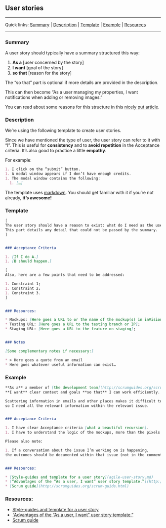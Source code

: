 ## User stories

---

Quick links: [Summary](#summary) | [Description](#description) | [Template](#template) | [Example](#example) | [Resources](#resources)

---

### Summary

A user story should typically have a summary structured this way:

1. **As a** [user concerned by the story]
1. **I want** [goal of the story]
1. **so that** [reason for the story]

The “so that” part is optional if more details are provided in the description.

This can then become “As a user managing my properties, I want notifications when adding or removing images.”

You can read about some reasons for this structure in this [nicely put article][1].

### Description

We’re using the following template to create user stories. 

Since we have mentioned the type of user, the user story can refer to it with “I”.
This is useful for **consistency** and to **avoid repetition** in the Acceptance criteria.
It’s also good to practice a little **empathy**.

For example:

```markdown
1. I click on the “submit” button.
1. A modal window appears if I don’t have enough credits.
1. The modal window contains the following:
  1. […]
```

The template uses [markdown][2].
You should get familiar with it if you’re not already, **it’s awesome!**

### Template

```markdown
[
The user story should have a reason to exist: what do I need as the user described in the summary?
This part details any detail that could not be passed by the summary.
]


### Acceptance Criteria

1. [If I do A.]
1. [B should happen.]

[
Also, here are a few points that need to be addressed:

1. Constraint 1;
1. Constraint 2;
1. Constraint 3.
]


### Resources:

* Mockups: [Here goes a URL to or the name of the mockup(s) in inVision];
* Testing URL: [Here goes a URL to the testing branch or IP];
* Staging URL: [Here goes a URL to the feature on staging];


### Notes

[Some complementary notes if necessary:]

* > Here goes a quote from an email
* Here goes whatever useful information can exist…
```

### Example

```markdown
**As a** a member of [the development team](http://scrumguides.org/scrum-guide.html#team-dev),
**I want** clear context and goals **so that** I can work efficiently.

Scattering information in emails and other places makes it difficult to work collaboratively,
so I need all the relevant information within the relevant issue.


### Acceptance Criteria

1. I have clear Acceptance criteria [what a beautiful recursion].
1. I have to understand the logic of the mockups, more than the pixels used, so that we can optimize the code.

Please also note:

1. If a conversation about the issue I’m working on is happening,
the outcomes should be documented within that issue (not in the comments).


### Resources:

* [Style-guides and template for a user story](agile-user-story.md)
* [“Advantages of the “As a user, I want” user story template.”](http://www.mountaingoatsoftware.com/blog/advantages-of-the-as-a-user-i-want-user-story-template)
* [Scrum guide](http://scrumguides.org/scrum-guide.html)
```


### Resources:

* [Style-guides and template for a user story](agile-user-story.md)
* [“Advantages of the “As a user, I want” user story template.”][1]
* [Scrum guide][4]


[1]: http://www.mountaingoatsoftware.com/blog/advantages-of-the-as-a-user-i-want-user-story-template
[2]: http://daringfireball.net/projects/markdown/basics
[3]: http://scrumguides.org/scrum-guide.html#team-dev
[4]: http://scrumguides.org/scrum-guide.html